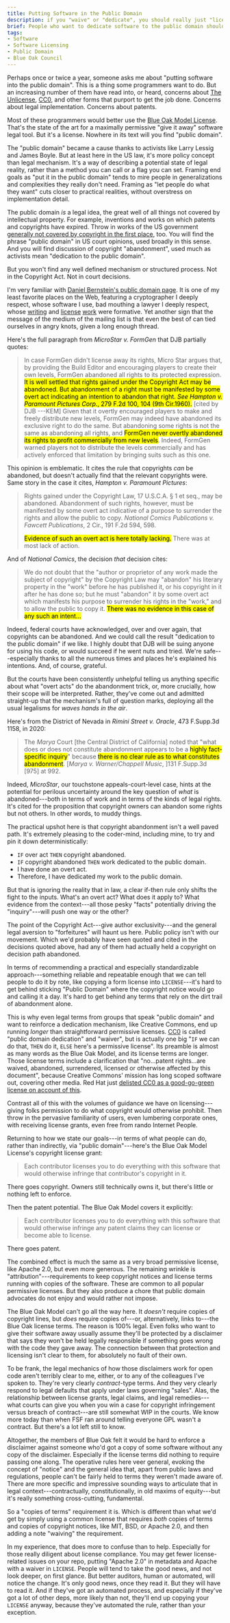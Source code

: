 ```yaml
---
title: Putting Software in the Public Domain
description: if you "waive" or "dedicate", you should really just "license"
brief: People who want to dedicate software to the public domain should really consider the Blue Oak Model License.
tags:
- Software
- Software Licensing
- Public Domain
- Blue Oak Council
---
```


Perhaps once or twice a year, someone asks me about "putting software into the public domain".  This is a thing some programmers want to do.  But an increasing number of them have read into, or heard, concerns about [The Unlicense](https://spdx.org/licenses/Unlicense.html), [CC0](https://creativecommons.org/publicdomain/zero/1.0/), and other forms that purport to get the job done.  Concerns about legal implementation.  Concerns about patents.

Most of these programmers would better use the [Blue Oak Model License](https://blueoakcouncil.org/license/1.0.0).  That's the state of the art for a maximally permissive "give it away" software legal tool.  But it's a license.  Nowhere in its text will you find "public domain".

The "public domain" became a cause thanks to activists like Larry Lessig and James Boyle.  But at least here in the US law, it's more policy concept than legal mechanism.  It's a way of describing a potential state of legal reality, rather than a method you can call or a flag you can set.  Framing end goals as "put it in the public domain" tends to mire people in generalizations and complexities they really don't need.  Framing as "let people do what they want" cuts closer to practical realities, without overstress on implementation detail.

The public domain _is_ a legal idea, the great well of all things not covered by intellectual property.  For example, inventions and works on which patents and copyrights have expired.  Throw in works of the US government [generally not covered by copyright in the first place](https://uscode.house.gov/view.xhtml?req=(title:17%20section:105%20edition:prelim)), too.  You will find the phrase "public domain" in US court opinions, used broadly in this sense.  And you will find discussion of copyright "abandonment", used much as activists mean "dedication to the public domain".

But you won't find any well defined mechanism or structured process.  Not in the Copyright Act.  Not in court decisions.

I'm very familiar with [Daniel Bernstein's public domain page](https://cr.yp.to/publicdomain.html).  It is one of my least favorite places on the Web, featuring a cryptographer I deeply respect, whose software I use, bad mouthing a lawyer I deeply respect, whose [writing](https://www.amazon.com/Open-Source-Licensing-Software-Intellectual/dp/0131487876) and [license](https://opensource.org/licenses/OSL-3.0) [work](https://opensource.org/licenses/AFL-3.0) were formative.  Yet another sign that the message of the medium of the mailing list is that even the best of can tied ourselves in angry knots, given a long enough thread.

Here's the full paragraph from _MicroStar v. FormGen_ that DJB partially quotes:

> In case FormGen didn't license away its rights, Micro Star argues that, by providing the Build Editor and encouraging players to create their own levels, FormGen abandoned all rights to its protected expression.  <mark>It is well settled that rights gained under the Copyright Act may be abandoned.  But abandonment of a right must be manifested by some overt act indicating an intention to abandon that right.  _See_ _Hampton v. Paramount Pictures Corp._, 279 F.2d 100, 104 (9th Cir.1960).</mark> [cited by DJB ---KEM]  Given that it overtly encouraged players to make and freely distribute new levels, FormGen may indeed have abandoned its exclusive right to do the same.  But abandoning some rights is not the same as abandoning all rights, and <mark>FormGen never overtly abandoned its rights to profit commercially from new levels</mark>.  Indeed, FormGen warned players not to distribute the levels commercially and has actively enforced that limitation by bringing suits such as this one.

This opinion is emblematic.  It cites the rule that copyrights _can_ be abandoned, but doesn't actually find that the relevant copyrights were.  Same story in the case it cites, _Hampton v. Paramount Pictures_:

> Rights gained under the Copyright Law, 17 U.S.C.A. § 1 et seq., may be abandoned.  Abandonment of such rights, however, must be manifested by some overt act indicative of a purpose to surrender the rights and allow the public to copy.  _National Comics Publications v. Fawcett Publications_, 2 Cir., 191 F.2d 594, 598.
>
> <mark>Evidence of such an overt act is here totally lacking.</mark>  There was at most lack of action.

And of _National Comics_, the decision _that_ decision cites:

> We do not doubt that the "author or proprietor of any work made the subject of copyright" by the Copyright Law may "abandon" his literary property in the "work" before he has published it, or his copyright in it after he has done so; but he must "abandon" it by some overt act which manifests his purpose to surrender his rights in the "work," and to allow the public to copy it.  <mark>There was no evidence in this case of any such an intent...</mark>

Indeed, federal courts have acknowledged, over and over again, that copyrights can be abandoned.  And we could call the result "dedication to the public domain" if we like.  I highly doubt that DJB will be suing anyone for using his code, or would succeed if he went nuts and tried.  We're safe---especially thanks to all the numerous times and places he's explained his intentions.  And, of course, grateful.

But the courts have been consistently unhelpful telling us anything specific about what "overt acts" do the abandonment trick, or, more crucially, how their scope will be interpreted.  Rather, they've come out and admitted straight-up that the mechanism's full of question marks, deploying all the usual legalisms for *waves hands in the air*.

Here's from the District of Nevada in _Rimini Street v. Oracle_, 473 F.Supp.3d 1158, in 2020:

> The _Marya_ Court [the Central District of California] noted that "what does or does not constitute abandonment appears to be a <mark>highly fact-specific inquiry</mark>" because <mark>there is no clear rule as to what constitutes abandonment</mark>. [_Marya v. Warner/Chappell Music_, ]131 F.Supp.3d [975] at 992.

Indeed, _MicroStar_, our touchstone appeals-court-level case, hints at the potential for perilous uncertainty around the key question of _what_ is abandoned---both in terms of work and in terms of the kinds of legal rights.  It's cited for the proposition that copyright owners can abandon some rights but not others.  In other words, to muddy things.

The practical upshot here is that copyright abandonment isn't a well paved path.  It's extremely pleasing to the coder-mind, including mine, to try and pin it down deterministically:

- `IF` over act `THEN` copyright abandoned.
- `IF` copyright abandoned `THEN` work dedicated to the public domain.
- I have done an overt act.
- Therefore, I have dedicated my work to the public domain.

But that is ignoring the reality that in law, a clear if-then rule only shifts the fight to the inputs.  What's an overt act?  What does it apply to?  What evidence from the context---all those pesky "facts" potentially driving the "inquiry"---will push one way or the other?

The point of the Copyright Act---give author exclusivity---and the general legal aversion to "forfeitures" will haunt us here.  Public policy isn't with our movement.  Which we'd probably have seen quoted and cited in the decisions quoted above, had any of them had actually held a copyright on decision path abandoned.

In terms of recommending a practical and especially standardizable approach---something reliable and repeatable enough that we can tell people to do it by rote, like copying a form license into `LICENSE`---it's hard to get behind sticking "Public Domain" where the copyright notice would go and calling it a day.  It's hard to get behind any terms that rely on the dirt trail of abandonment alone.

This is why even legal terms from groups that speak "public domain" and want to reinforce a dedication mechanism, like Creative Commons, end up running _longer_ than straightforward permissive licenses.  [CC0](https://creativecommons.org/publicdomain/zero/1.0/legalcode) is called "public domain dedication" and "waiver", but is actually one big "`IF` we can do that, `THEN` do it, `ELSE` here's a permissive license".  Its preamble is almost as many words as the Blue Oak Model, and its license terms are longer.  Those license terms include a clarification that "no...patent rights...are waived, abandoned, surrendered, licensed or otherwise affected by this document", because Creative Commons' mission has long scoped software out, covering other media.  Red Hat just [delisted CC0 as a good-go-green license on account of this](https://lwn.net/ml/fedora-legal/CAC1cPGw1xScGAXo-0NRs92zFB7ptRxTt=oCYi0BxfZDfAgUtYQ@mail.gmail.com/).


Contrast all of this with the volumes of guidance we have on licensing---giving folks permission to do what copyright would otherwise prohibit.  Then throw in the pervasive familiarity of users, even lumbering corporate ones, with receiving license grants, even free from rando Internet People.

Returning to how we state our goals---in terms of what people can do, rather than indirectly, via "public domain"---here's the Blue Oak Model License's copyright license grant:

> Each contributor licenses you to do everything with this software that would otherwise infringe that contributor's copyright in it.

There goes copyright.  Owners still technically owns it, but there's little or nothing left to enforce.

Then the patent potential.  The Blue Oak Model covers it explicitly:

> Each contributor licenses you to do everything with this software that would otherwise infringe any patent claims they can license or become able to license.

There goes patent.

The combined effect is much the same as a very broad permissive license, like Apache 2.0, but even more generous.  The remaining wrinkle is "attribution"---requirements to keep copyright notices and license terms running with copies of the software.  These are common to all popular permissive licenses.  But they also produce a chore that public domain advocates do not enjoy and would rather not impose.

The Blue Oak Model can't go all the way here.  It _doesn't_ require copies of copyright lines, but _does_ require copies of---or, alternatively, links to---the Blue Oak license terms.  The reason is 100% legal.  Even folks who want to give their software away usually assume they'll be protected by a disclaimer that says they won't be held legally responsible if something goes wrong with the code they gave away.  The connection between that protection and licensing isn't clear to them, for absolutely no fault of their own.

To be frank, the legal mechanics of how those disclaimers work for open code aren't terribly clear to me, either, or to any of the colleagues I've spoken to.  They're very clearly _contract_-type terms.  And they very clearly respond to legal defaults that apply under laws governing "sales".  Alas, the relationship between license grants, legal claims, and legal remedies---what courts can give you when you win a case for copyright infringement versus breach of contract---are still somewhat WIP in the courts.  We know more today than when FSF ran around telling everyone GPL wasn't a contract.  But there's a lot left still to know.

Altogether, the members of Blue Oak felt it would be hard to enforce a disclaimer against someone who'd got a copy of some software without any copy of the disclaimer.  Especially if the license terms did nothing to require passing one along.  The operative rules here veer general, evoking the concept of "notice" and the general idea that, apart from public laws and regulations, people can't be fairly held to terms they weren't made aware of.  There are more specific and impressive sounding ways to articulate that in legal context---contractually, constitutionally, in old maxims of equity---but it's really something cross-cutting, fundamental.

So a "copies of terms" requirement it is.  Which is different than what we'd get by simply using a common license that requires _both_ copies of terms and copies of copyright notices, like MIT, BSD, or Apache 2.0, and then adding a note "waiving" the requirement.

In my experience, that does more to confuse than to help.  Especially for those really diligent about license compliance.  You may get fewer license-related issues on your repo, putting "Apache 2.0" in metadata and Apache with a waiver in `LICENSE`.  People will tend to take the good news, and not look deeper, on first glance.  But better auditors, human or automated, will notice the change.  It's only good news, once they read it.  But they will have to read it.  And if they've got an automated process, and especially if they've got a lot of other deps, more likely than not, they'll end up copying your `LICENSE` anyway, because they've automated the rule, rather than your exception.
